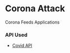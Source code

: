 # Corona Attack

Corona Feeds Applications

### API Used
- [Covid API](https://github.com/javieraviles/covidAPI)

